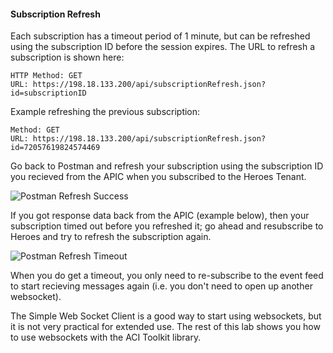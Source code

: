 #### Subscription Refresh
Each subscription has a timeout period of 1 minute, but can be refreshed using the subscription ID before the session expires. The URL to refresh a subscription is shown here:
```
HTTP Method: GET
URL: https://198.18.133.200/api/subscriptionRefresh.json?id=subscriptionID
```

Example refreshing the previous subscription:
```
Method: GET
URL: https://198.18.133.200/api/subscriptionRefresh.json?id=72057619824574469
```

Go back to Postman and refresh your subscription using the subscription ID you recieved from the APIC when you subscribed to the Heroes Tenant.

![Postman Refresh Success](/posts/files/intermediate-aci_websockets/assets/images/postman_refresh_success.png)

If you got response data back from the APIC (example below), then your subscription timed out before you refreshed it; go ahead and resubscribe to Heroes and try to refresh the subscription again.

![Postman Refresh Timeout](/posts/files/intermediate-aci_websockets/assets/images/postman_refresh_timeout.png)

When you do get a timeout, you only need to re-subscribe to the event feed to start recieving messages again (i.e. you don't need to open up another websocket).

The Simple Web Socket Client is a good way to start using websockets, but it is not very practical for extended use. The rest of this lab shows you how to use websockets with the ACI Toolkit library.